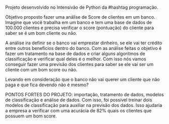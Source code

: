 Projeto desenvolvido no Intensivão de Python da #hashtag programação.

Objetivo proposto fazer uma análise de Score de clientes em um banco. Imagine que você trabalha em um banco e 
tem uma base de dados de 100.000 clientes e precisa verificar o score (pontuação) do cliente para saber se é um bom cliente ou não.

A análise ira definir se o banco vai emprestar dinheiro, se ele vai ter crédito entre outros benefícios dentro do banco. Com as análise
feitas o objetivo é fazer um tratamento na base de dados e criar alguns algoritmos de classificação e verificar qual deles é o melhor.
Com isso nós vamos conseguir fazer uma previsão dos clientes para saber se ele vai ser um cliente com um bom score ou não. 

Levando em consideração que o banco não vai querer um cliente que não paga e que fica devendo não é mesmo?

PONTOS FORTES DO PROJETO:
importação, tratamento de dados, modelos de classificação e análise de dados.
Com isso, foi possível treinar dois modelos de classificação para auxiliar na previsão dos dados. Isso ajudaria a empresa a verificar 
com uma acurácia de 82% quais os clientes que possuem um bom score.




